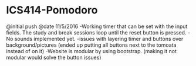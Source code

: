 # ICS414-Pomodoro

@initial push
@date 11/5/2016 
  -Working timer that can be set with the input fields. The study and break sessions loop until the reset button is pressed.
  -No sounds implemented yet.
  -issues with layering timer and buttons over background/pictures
      (ended up putting all buttons next to the tomoata instead of on it)
  -Website is modular by using bootstrap. (making it not modular would solve the button issues)
